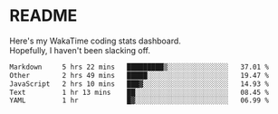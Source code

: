 # README

Here's my WakaTime coding stats dashboard.  
Hopefully, I haven't been slacking off.

<!--START_SECTION:waka-->

```txt
Markdown     5 hrs 22 mins   █████████▒░░░░░░░░░░░░░░░   37.01 %
Other        2 hrs 49 mins   █████░░░░░░░░░░░░░░░░░░░░   19.47 %
JavaScript   2 hrs 10 mins   ███▓░░░░░░░░░░░░░░░░░░░░░   14.93 %
Text         1 hr 13 mins    ██░░░░░░░░░░░░░░░░░░░░░░░   08.45 %
YAML         1 hr            █▓░░░░░░░░░░░░░░░░░░░░░░░   06.99 %
```

<!--END_SECTION:waka-->